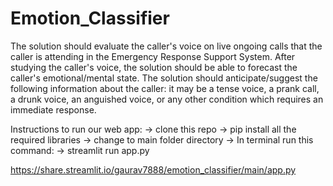# Emotion_Classifier
The solution should evaluate the caller's voice on live ongoing calls that the caller is attending in the Emergency Response Support System. After studying the caller's voice, the solution should be able to forecast the caller's emotional/mental state. The solution should anticipate/suggest the following information about the caller: it may be a tense voice, a prank call, a drunk voice, an anguished voice, or any other condition which requires an immediate response.


Instructions to run our web app:
-> clone this repo
-> pip install all the required libraries
-> change to main folder directory
-> In terminal run this command:
-> streamlit run app.py

https://share.streamlit.io/gaurav7888/emotion_classifier/main/app.py
